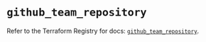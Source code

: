 # `github_team_repository`

Refer to the Terraform Registry for docs: [`github_team_repository`](https://registry.terraform.io/providers/integrations/github/5.43.0/docs/resources/team_repository).
